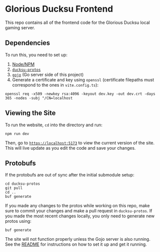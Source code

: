 # Glorious Ducksu Frontend
This repo contains all of the frontend code for the Glorious Ducksu local gaming server.

## Dependencies
To run this, you need to set up:
1. [Node/NPM](https://docs.npmjs.com/downloading-and-installing-node-js-and-npm)
2. [`ducksu-protos`](https://github.com/varyn-woo/ducksu-protos)
3. [`gojo`](https://github.com/varyn-woo/gojo) (Go server side of this project)
4. Generate a certificate and key using `openssl` (certificate filepaths must correspond to the ones in `vite.config.ts`):
```shell
openssl req -x509 -newkey rsa:4096 -keyout dev.key -out dev.crt -days 365 -nodes -subj "/CN=localhost
```

## Viewing the Site
To run the website, `cd` into the directory and run:
```shell
npm run dev
```

Then, go to [`https://localhost:5173`](https://localhost:5173) to view the current version of the site. This will live update as you edit the code and save your changes.

## Protobufs
If the protobufs are out of sync after the initial submodule setup:
```shell
cd ducksu-protos
git pull
cd ..
buf generate
```

If you made any changes to the protos while working on this repo, make sure to commit your changes and make a pull request in `ducksu-protos`. If you made the most recent changes locally, you only need to generate new protos using:
```shell
buf generate
```


The site will not function properly unless the Gojo server is also running. See the [README](https://github.com/varyn-woo/gojo/blob/main/README.md) for instructions on how to set it up and get it running.
